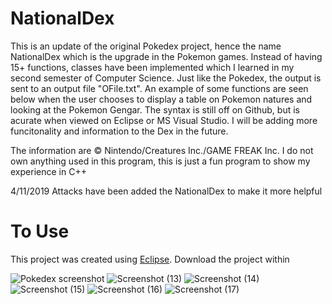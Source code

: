 # NationalDex

This is an update of the original Pokedex project, hence the name NationalDex which is the upgrade in the Pokemon games. Instead of having 15+ functions, classes have been implemented which I learned in my second semester of Computer Science. Just like the Pokedex, the output is sent to an output file "OFile.txt". An example of some functions are seen below when the user chooses to display a table on Pokemon natures and looking at the Pokemon Gengar. The syntax is still off on Github, but is acurate when viewed on Eclipse or MS Visual Studio. I will be adding more funcitonality and information to the Dex in the future.

The information are © Nintendo/Creatures Inc./GAME FREAK Inc. I do not own anything used in this program, this is just a fun program to show my experience in C++

4/11/2019 Attacks have been added the NationalDex to make it more helpful

# To Use

This project was created using [Eclipse](https://www.eclipse.org/). Download the project within

![Pokedex screenshot](https://user-images.githubusercontent.com/43584979/56009584-23156d00-5c95-11e9-8c5c-6a4c9363a105.png)
![Screenshot (13)](https://user-images.githubusercontent.com/43584979/56009616-45a78600-5c95-11e9-8fd2-94d7e35c07a8.png)
![Screenshot (14)](https://user-images.githubusercontent.com/43584979/56009618-49d3a380-5c95-11e9-8765-32aa3ed9344e.png)
![Screenshot (15)](https://user-images.githubusercontent.com/43584979/56009622-4c35fd80-5c95-11e9-9b79-390d7bafda45.png)
![Screenshot (16)](https://user-images.githubusercontent.com/43584979/56009629-4fc98480-5c95-11e9-86ff-4a0a18cccb92.png)
![Screenshot (17)](https://user-images.githubusercontent.com/43584979/56009631-5526cf00-5c95-11e9-90e7-2eead24fb593.png)
